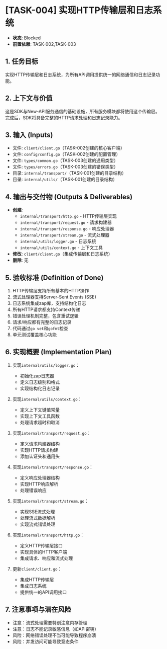 # [TASK-004] 实现HTTP传输层和日志系统

- **状态**: Blocked
- **前置依赖**: TASK-002,TASK-003

## 1. 任务目标
实现HTTP传输层和日志系统，为所有API调用提供统一的网络通信和日志记录功能。

## 2. 上下文与价值
这是SDK与New-API服务通信的基础设施，所有服务模块都将使用这个传输层。完成后，SDK将具备完整的HTTP请求处理和日志记录能力。

## 3. 输入 (Inputs)
- 文件: `client/client.go`（TASK-002创建的核心客户端）
- 文件: `config/config.go`（TASK-002创建的配置管理）
- 文件: `types/common.go`（TASK-003创建的通用类型）
- 文件: `types/errors.go`（TASK-003创建的错误类型）
- 目录: `internal/transport/`（TASK-001创建的目录结构）
- 目录: `internal/utils/`（TASK-001创建的目录结构）

## 4. 输出与交付物 (Outputs & Deliverables)
- **创建**: 
  - `internal/transport/http.go` - HTTP传输层实现
  - `internal/transport/request.go` - 请求构建器
  - `internal/transport/response.go` - 响应处理器
  - `internal/transport/stream.go` - 流式处理器
  - `internal/utils/logger.go` - 日志系统
  - `internal/utils/context.go` - 上下文工具
- **修改**: `client/client.go`（集成传输层和日志系统）
- **删除**: 无

## 5. 验收标准 (Definition of Done)
1. HTTP传输层支持所有基本的HTTP操作
2. 流式处理器支持Server-Sent Events (SSE)
3. 日志系统集成zap库，支持结构化日志
4. 所有HTTP请求都支持Context传递
5. 错误处理机制完整，包含重试逻辑
6. 请求/响应都有完整的日志记录
7. 代码通过`go vet`和`gofmt`检查
8. 单元测试覆盖核心功能

## 6. 实现概要 (Implementation Plan)
1. 实现`internal/utils/logger.go`：
   - 初始化zap日志器
   - 定义日志级别和格式
   - 实现结构化日志记录

2. 实现`internal/utils/context.go`：
   - 定义上下文键值常量
   - 实现上下文工具函数
   - 处理请求超时和取消

3. 实现`internal/transport/request.go`：
   - 定义请求构建器结构
   - 实现HTTP请求构建
   - 添加认证头和通用头

4. 实现`internal/transport/response.go`：
   - 定义响应处理器结构
   - 实现HTTP响应解析
   - 处理错误响应

5. 实现`internal/transport/stream.go`：
   - 实现SSE流式处理
   - 处理流式数据解析
   - 实现流式错误处理

6. 实现`internal/transport/http.go`：
   - 定义HTTP传输层接口
   - 实现具体的HTTP客户端
   - 集成请求、响应和流式处理

7. 更新`client/client.go`：
   - 集成HTTP传输层
   - 集成日志系统
   - 提供统一的API调用接口

## 7. 注意事项与潜在风险
- 注意：流式处理需要特别注意内存管理
- 注意：日志不能记录敏感信息（如API密钥）
- 风险：网络错误处理不当可能导致程序崩溃
- 风险：并发访问可能导致竞态条件 